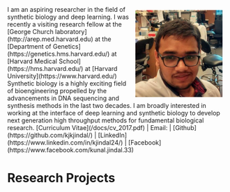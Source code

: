 <img vspace="10" hspace="10" align="right" width="200" height="200" src="/images/kunal.jpg">
I am an aspiring researcher in the field of synthetic biology and deep learning. I was recently a visiting research fellow at the [George Church laboratory](http://arep.med.harvard.edu) at the [Department of Genetics](https://genetics.hms.harvard.edu/) at [Harvard Medical School](https://hms.harvard.edu/) at [Harvard University](https://www.harvard.edu/)
Synthetic biology is a highly exciting field of bioengineering propelled by the advancements in DNA sequencing and synthesis methods in the last two decades. I am broadly interested in working at the interface of deep learning and synthetic biology to develop next generation high throughput methods for fundamental biological research.
[Curriculum Vitae](/docs/cv_2017.pdf) | Email: <kjkjindal@gmail.com> | [Github](https://github.com/kjkjindal/) | [LinkedIn](https://www.linkedin.com/in/kjindal24/) | [Facebook](https://www.facebook.com/kunal.jindal.33)


# Research Projects